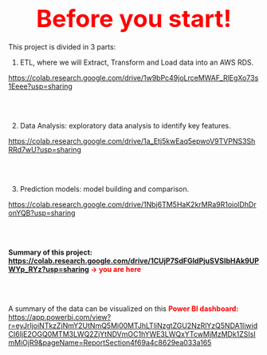 <h1 style="text-align:center;"><font color='red' size=10><b> Before you start! </b></font></h1>

This project is divided in 3 parts:

1) ETL, where we will Extract, Transform and Load data into an AWS RDS.

https://colab.research.google.com/drive/1w9bPc49joLrceMWAF_RlEgXo73s1Eeee?usp=sharing

<br><br>

2) Data Analysis: exploratory data analysis to identify key features.

https://colab.research.google.com/drive/1a_Etj5kwEaq5epwoV9TVPNS3ShRRd7wU?usp=sharing

<br><br>

3) Prediction models: model building and comparison.

https://colab.research.google.com/drive/1Nbj6TM5HaK2krMRa9R1oiolDhDronYQB?usp=sharing

<br><br>


**Summary of this project: https://colab.research.google.com/drive/1CUjP7SdFGldPjuSVSIbHAk9UPWYp_RYz?usp=sharing  <font color='red'>-> you are here</font>**

<br><br>



A summary of the data can be visualized on this <font color='red'>**Power BI dashboard:**</font> https://app.powerbi.com/view?r=eyJrIjoiNTkzZjNmY2UtNmQ5Mi00MTJhLTliNzgtZGU2NzRlYzQ5NDA1IiwidCI6IjE2OGQ0MTM3LWQ2ZjYtNDVmOC1hYWE3LWQxYTcwMjMzMDk1ZSIsImMiOjR9&pageName=ReportSection4f69a4c8629ea033a165
